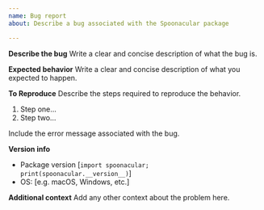 ```yaml
---
name: Bug report
about: Describe a bug associated with the Spoonacular package

---
```


**Describe the bug**
Write a clear and concise description of what the bug is.

**Expected behavior**
Write a clear and concise description of what you expected to happen.

**To Reproduce**
Describe the steps required to reproduce the behavior.
1. Step one...
2. Step two...

Include the error message associated with the bug.

**Version info**
 - Package version [`import spoonacular; print(spoonacular.__version__)`]
 - OS: [e.g. macOS, Windows, etc.]

**Additional context**
Add any other context about the problem here.
